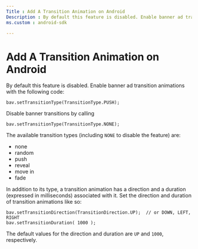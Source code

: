 ```yaml
---
Title : Add A Transition Animation on Android
Description : By default this feature is disabled. Enable banner ad transition
ms.custom : android-sdk

---
```



# Add A Transition Animation on Android





By default this feature is disabled. Enable banner ad transition
animations with the following code:

``` pre
bav.setTransitionType(TransitionType.PUSH);
```





Disable banner transitions by calling

``` pre
bav.setTransitionType(TransitionType.NONE);
```





The available transition types (including `NONE` to disable the feature)
are:

- none
- random
- push
- reveal
- move in
- fade





In addition to its type, a transition animation has a direction and a
duration (expressed in milliseconds) associated with it. Set the
direction and duration of transition animations like so:

``` pre
bav.setTransitionDirection(TransitionDirection.UP);  // or DOWN, LEFT, RIGHT
bav.setTransitionDuration( 1000 );
```



The default values for the direction and duration are `UP` and `1000`,
respectively.




